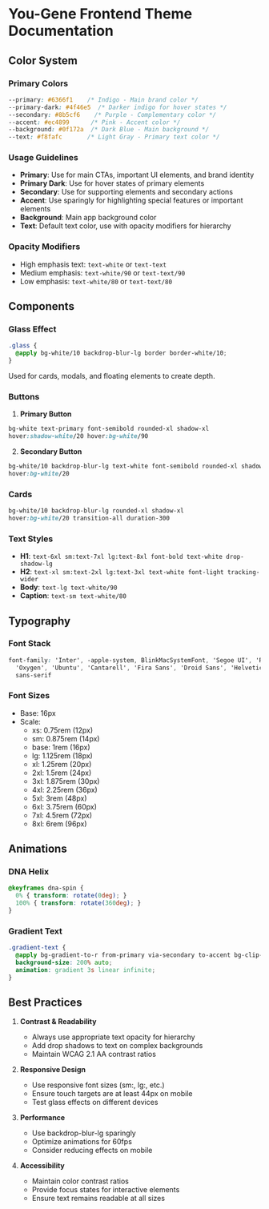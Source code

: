 # You-Gene Frontend Theme Documentation

## Color System

### Primary Colors
```css
--primary: #6366f1    /* Indigo - Main brand color */
--primary-dark: #4f46e5  /* Darker indigo for hover states */
--secondary: #8b5cf6    /* Purple - Complementary color */
--accent: #ec4899      /* Pink - Accent color */
--background: #0f172a  /* Dark Blue - Main background */
--text: #f8fafc       /* Light Gray - Primary text color */
```

### Usage Guidelines
- **Primary**: Use for main CTAs, important UI elements, and brand identity
- **Primary Dark**: Use for hover states of primary elements
- **Secondary**: Use for supporting elements and secondary actions
- **Accent**: Use sparingly for highlighting special features or important elements
- **Background**: Main app background color
- **Text**: Default text color, use with opacity modifiers for hierarchy

### Opacity Modifiers
- High emphasis text: `text-white` or `text-text`
- Medium emphasis: `text-white/90` or `text-text/90`
- Low emphasis: `text-white/80` or `text-text/80`

## Components

### Glass Effect
```css
.glass {
  @apply bg-white/10 backdrop-blur-lg border border-white/10;
}
```
Used for cards, modals, and floating elements to create depth.

### Buttons
1. **Primary Button**
```css
bg-white text-primary font-semibold rounded-xl shadow-xl 
hover:shadow-white/20 hover:bg-white/90
```

2. **Secondary Button**
```css
bg-white/10 backdrop-blur-lg text-white font-semibold rounded-xl shadow-xl 
hover:bg-white/20
```

### Cards
```css
bg-white/10 backdrop-blur-lg rounded-xl shadow-xl 
hover:bg-white/20 transition-all duration-300
```

### Text Styles
- **H1**: `text-6xl sm:text-7xl lg:text-8xl font-bold text-white drop-shadow-lg`
- **H2**: `text-xl sm:text-2xl lg:text-3xl text-white font-light tracking-wider`
- **Body**: `text-lg text-white/90`
- **Caption**: `text-sm text-white/80`

## Typography

### Font Stack
```css
font-family: 'Inter', -apple-system, BlinkMacSystemFont, 'Segoe UI', 'Roboto',
  'Oxygen', 'Ubuntu', 'Cantarell', 'Fira Sans', 'Droid Sans', 'Helvetica Neue',
  sans-serif
```

### Font Sizes
- Base: 16px
- Scale:
  - xs: 0.75rem (12px)
  - sm: 0.875rem (14px)
  - base: 1rem (16px)
  - lg: 1.125rem (18px)
  - xl: 1.25rem (20px)
  - 2xl: 1.5rem (24px)
  - 3xl: 1.875rem (30px)
  - 4xl: 2.25rem (36px)
  - 5xl: 3rem (48px)
  - 6xl: 3.75rem (60px)
  - 7xl: 4.5rem (72px)
  - 8xl: 6rem (96px)

## Animations

### DNA Helix
```css
@keyframes dna-spin {
  0% { transform: rotate(0deg); }
  100% { transform: rotate(360deg); }
}
```

### Gradient Text
```css
.gradient-text {
  @apply bg-gradient-to-r from-primary via-secondary to-accent bg-clip-text;
  background-size: 200% auto;
  animation: gradient 3s linear infinite;
}
```

## Best Practices

1. **Contrast & Readability**
   - Always use appropriate text opacity for hierarchy
   - Add drop shadows to text on complex backgrounds
   - Maintain WCAG 2.1 AA contrast ratios

2. **Responsive Design**
   - Use responsive font sizes (sm:, lg:, etc.)
   - Ensure touch targets are at least 44px on mobile
   - Test glass effects on different devices

3. **Performance**
   - Use backdrop-blur-lg sparingly
   - Optimize animations for 60fps
   - Consider reducing effects on mobile

4. **Accessibility**
   - Maintain color contrast ratios
   - Provide focus states for interactive elements
   - Ensure text remains readable at all sizes 
